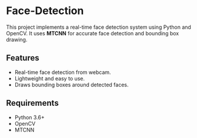 # Face-Detection

This project implements a real-time face detection system using Python and OpenCV. It uses **MTCNN** for accurate face detection and bounding box drawing.

## Features
- Real-time face detection from webcam.
- Lightweight and easy to use.
- Draws bounding boxes around detected faces.

## Requirements
- Python 3.6+
- OpenCV
- MTCNN

